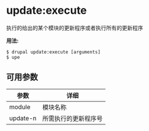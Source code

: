 # update:execute
执行的给出的某个模块的更新程序或者执行所有的更新程序

**用法:**
```
$ drupal update:execute [arguments] 
$ upe  
```

## 可用参数
参数 | 详细
---------|-------------
module | 模块名称
update-n | 所需执行的更新程序号
